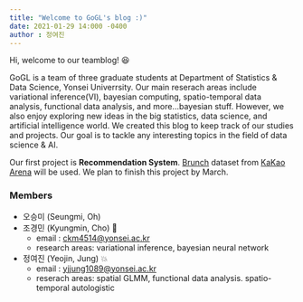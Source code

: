 ```yaml
---
title: "Welcome to GoGL's blog :)"
date: 2021-01-29 14:000 -0400
author : 정여진
---
```


Hi, welcome to our teamblog! :laughing:

GoGL is a team of three graduate students at Department of Statistics & Data Science, Yonsei Univerrsity. Our main reserach areas include variational inference(VI), bayesian computing, spatio-temporal data analysis, functional data analysis, and more...bayesian stuff. However, we also enjoy exploring new ideas in the big statistics, data science, and artificial intelligence world. We created this blog to keep track of our studies and projects. Our goal is to tackle any interesting topics in the field of data science & AI.

Our first project is **Recommendation System**. [Brunch](https://brunch.co.kr/) dataset from [KaKao Arena](https://arena.kakao.com/c/6) will be used. We plan to finish this project by March. 


### Members

- 오승미 (Seungmi, Oh)
- 조경민 (Kyungmin, Cho) :turtle:
    - email : ckm4514@yonsei.ac.kr
    - research areas: variational inference, bayesian neural network
- 정여진 (Yeojin, Jung) :collision:
    - email : yjjung1089@yonsei.ac.kr
    - reserach areas: spatial GLMM, functional data analysis. spatio-temporal autologistic

